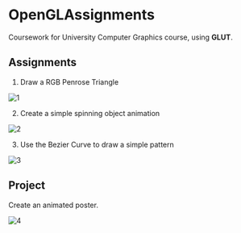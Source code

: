 # OpenGLAssignments
Coursework for University Computer Graphics course, using **GLUT**.
## Assignments
1. Draw a RGB Penrose Triangle
 
![1](https://github.com/RainSketch/OpenGLAssignments/assets/124680521/ab57323d-d19d-4997-bb67-cae2ff437d3a)

2. Create a simple spinning object animation
 
![2](https://github.com/RainSketch/OpenGLAssignments/assets/124680521/0e3f4e67-deb6-4370-97af-4c8c8e7e1e0e)

3. Use the Bezier Curve to draw a simple pattern

![3](https://github.com/RainSketch/OpenGLAssignments/assets/124680521/115660e7-46b4-4a79-adf5-28feac9f08ef)

## Project
Create an animated poster.

![4](https://github.com/RainSketch/OpenGLAssignments/assets/124680521/e89ccdaf-2a7b-4887-a5d9-c94027654432)

